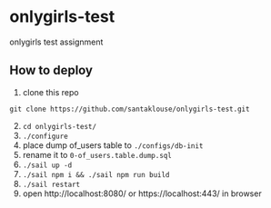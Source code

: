 # onlygirls-test
onlygirls test assignment

## How to deploy

1. clone this repo
```
git clone https://github.com/santaklouse/onlygirls-test.git
```
2. `cd onlygirls-test/`
3. `./configure`
4. place dump of_users table to `./configs/db-init`
5. rename it to `0-of_users.table.dump.sql`
6. `./sail up -d`
7. `./sail npm i && ./sail npm run build`
8. `./sail restart`
9. open http://localhost:8080/ or https://localhost:443/ in browser

[//]: # (TODO: add dummy data for db in order to allow it deploy on PwD service)
[//]: # (Try it on Play with Docker playground)
[//]: # ([![Try in PWD]&#40;https://raw.githubusercontent.com/play-with-docker/stacks/master/assets/images/button.png&#41;]&#40;https://labs.play-with-docker.com/?stack=https://raw.githubusercontent.com/santaklouse/onlygirls-test/main/docker-compose.yml&#41;)

 
